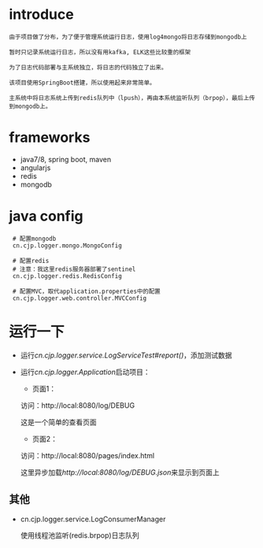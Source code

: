 # introduce
	
	由于项目做了分布，为了便于管理系统运行日志，使用log4mongo将日志存储到mongodb上
	
	暂时只记录系统运行日志，所以没有用kafka, ELK这些比较重的框架
	
	为了日志代码部署与主系统独立，将日志的代码独立了出来。
	
	该项目使用SpringBoot搭建，所以使用起来非常简单。
	
	主系统中将日志系统上传到redis队列中（lpush），再由本系统监听队列（brpop），最后上传到mongodb上。
	
# frameworks

- java7/8, spring boot, maven
- angularjs
- redis
- mongodb
	
# java config

```
 # 配置mongodb
 cn.cjp.logger.mongo.MongoConfig

 # 配置redis
 # 注意：我这里redis服务器部署了sentinel
 cn.cjp.logger.redis.RedisConfig

 # 配置MVC，取代application.properties中的配置
 cn.cjp.logger.web.controller.MVCConfig
```

# 运行一下

- 运行*cn.cjp.logger.service.LogServiceTest#report()*，添加测试数据

- 运行*cn.cjp.logger.Application*启动项目：

    - 页面1：

    访问：http://local:8080/log/DEBUG
    
    这是一个简单的查看页面

    - 页面2：

    访问：http://local:8080/pages/index.html
    
    这里异步加载*http://local:8080/log/DEBUG.json*来显示到页面上

## 其他

- cn.cjp.logger.service.LogConsumerManager
    
    使用线程池监听(redis.brpop)日志队列


